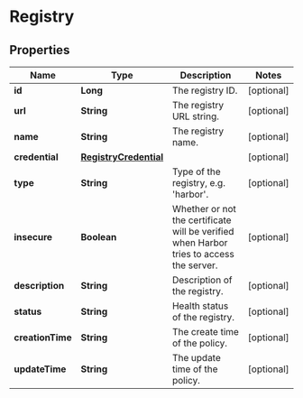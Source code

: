 
# Registry

## Properties
Name | Type | Description | Notes
------------ | ------------- | ------------- | -------------
**id** | **Long** | The registry ID. |  [optional]
**url** | **String** | The registry URL string. |  [optional]
**name** | **String** | The registry name. |  [optional]
**credential** | [**RegistryCredential**](RegistryCredential.md) |  |  [optional]
**type** | **String** | Type of the registry, e.g. &#39;harbor&#39;. |  [optional]
**insecure** | **Boolean** | Whether or not the certificate will be verified when Harbor tries to access the server. |  [optional]
**description** | **String** | Description of the registry. |  [optional]
**status** | **String** | Health status of the registry. |  [optional]
**creationTime** | **String** | The create time of the policy. |  [optional]
**updateTime** | **String** | The update time of the policy. |  [optional]



